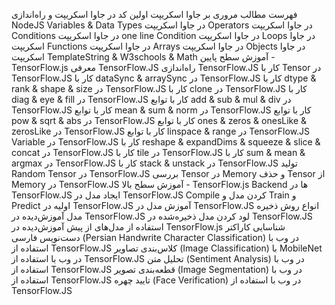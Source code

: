 فهرست مطالب
مروری بر جاوا اسکریپت
اولین کد در جاوا اسکریپت و راه‌اندازی NodeJS
Variables & Data Types در جاوا اسکریپت
Operators در جاوا اسکریپت
Conditions در جاوا اسکریپت
one line Condition در جاوا اسکریپت
Loops در جاوا اسکریپت
Functions در جاوا اسکریپت
Arrays در جاوا اسکریپت
Objects در جاوا اسکریپت
TemplateString & W3schools & Math
آموزش سطح پایین - TensorFlow.js
معرفی TensorFlow.JS
راه‌اندازی TensorFlow.JS
کار با Tensor در TensorFlow.JS
کار با dataSync & arraySync در TensorFlow.JS
کار با dtype & rank & shape & size در TensorFlow.JS
کار با clone در TensorFlow.JS
کار با diag & eye & fill در TensorFlow.JS
کار با توابع add & sub & mul & div در TensorFlow.JS
کار با توابع mean & sum & norm در TensorFlow.JS
کار با توابع pow & sqrt & abs در TensorFlow.JS
کار با توابع ones & zeros & onesLike & zerosLike در TensorFlow.JS
کار با توابع linspace & range در TensorFlow.JS
Variable در TensorFlow.JS
کار با reshape & expandDims & squeeze & slice & concat در TensorFlow.JS
کار با tile در TensorFlow.JS
کار با sum & mean & argmax در TensorFlow.JS
کار با stack & unstack در TensorFlow.JS
تولید Random Tensor در TensorFlow.JS
بررسی Tensor در Memory و حذف Tensor از Memory در TensorFlow.JS
آموزش سطح بالا - TensorFlow.js
Backend ها در TensorFlow.JS
ایجاد مدل در TensorFlow.JS
Compile کردن مدل و Train و Predict اولیه در TensorFlow.JS
آموزش مدل در TensorFlow.JS
انواع روش ذخیره مدل آموزش‌دیده در TensorFlow.JS
لود کردن مدل ذخیره‌شده در TensorFlow.JS
استفاده از مدل‌های از پیش آموزش‌دیده در TensorFlow.js
شناسایی کاراکتر دست‌نویس فارسی (Persian Handwrite Character Classification) در وب با استفاده از TensorFlow.JS
کلاس‌بندی تصاویر (Image Classification) با MobileNet در وب با استفاده از TensorFlow.JS
تحلیل متن (Sentiment Analysis) در وب با استفاده از TensorFlow.JS
قطعه‌بندی تصویر (Image Segmentation) در وب با استفاده از TensorFlow.JS
تایید چهره (Face Verification) در وب با استفاده از TensorFlow.JS
